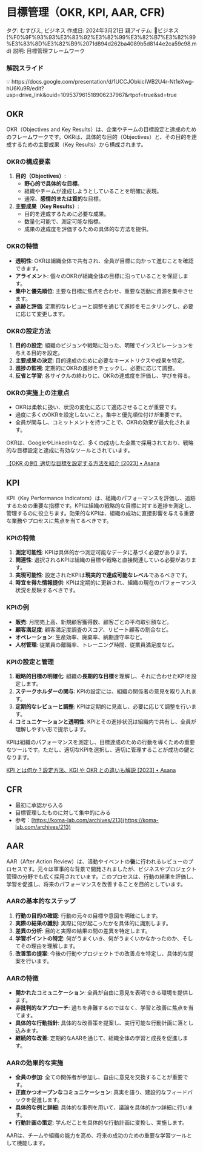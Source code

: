 # 目標管理（OKR, KPI, AAR, CFR)

タグ: むすびえ, ビジネス
作成日: 2024年3月21日
親アイテム: 📓ビジネス (%F0%9F%93%93%E3%83%92%E3%82%99%E3%82%B7%E3%82%99%E3%83%8D%E3%82%B9%2071d894d262ba4089b5d8144e2ca59c98.md)
説明: 目標管理フレームワーク

### 解説スライド

<aside>
💡 https://docs.google.com/presentation/d/1UCCJObkicIWB2U4r-Nt1eXwg-hU6Ku9R/edit?usp=drive_link&ouid=109537961518906237967&rtpof=true&sd=true

</aside>

## OKR

OKR（Objectives and Key Results）は、企業やチームの目標設定と達成のためのフレームワークです。OKRは、具体的な目的（Objectives）と、その目的を達成するための主要成果（Key Results）から構成されます。

### OKRの構成要素

1. **目的（Objectives）**:
    - **野心的で具体的な目標**。
    - 組織やチームが達成しようとしていることを明確に表現。
    - 通常、**感情的または質的**な目標。
2. **主要成果（Key Results）**:
    - 目的を達成するために必要な成果。
    - 数量化可能で、測定可能な指標。
    - 成果の達成度を評価するための具体的な方法を提供。

### OKRの特徴

- **透明性**: OKRは組織全体で共有され、全員が目標に向かって進むことを確認できます。
- **アライメント**: 個々のOKRが組織全体の目標に沿っていることを保証します。
- **集中と優先順位**: 主要な目標に焦点を合わせ、重要な活動に資源を集中させます。
- **追跡と評価**: 定期的なレビューと調整を通じて進捗をモニタリングし、必要に応じて変更します。

### OKRの設定方法

1. **目的の設定**: 組織のビジョンや戦略に沿った、明確でインスピレーションを与える目的を設定。
2. **主要成果の決定**: 目的達成のために必要なキーメトリクスや成果を特定。
3. **進捗の監視**: 定期的にOKRの進捗をチェックし、必要に応じて調整。
4. **反省と学習**: 各サイクルの終わりに、OKRの達成度を評価し、学びを得る。

### OKRの実施上の注意点

- OKRは柔軟に扱い、状況の変化に応じて適応させることが重要です。
- 過度に多くのOKRを設定しないこと。集中と優先順位付けが重要です。
- 全員が関与し、コミットメントを持つことで、OKRの効果が最大化されます。

OKRは、GoogleやLinkedInなど、多くの成功した企業で採用されており、戦略的な目標設定と達成に有効なツールとされています。

[【OKR の例】適切な目標を設定する方法を紹介 [2023] • Asana](https://asana.com/ja/resources/okr-meaning)

## KPI

KPI（Key Performance Indicators）は、組織のパフォーマンスを評価し、追跡するための重要な指標です。KPIは組織の戦略的な目標に対する進捗を測定し、管理するのに役立ちます。効果的なKPIは、組織の成功に直接影響を与える重要な業務やプロセスに焦点を当てるべきです。

### KPIの特徴

1. **測定可能性**: KPIは具体的かつ測定可能なデータに基づく必要があります。
2. **関連性**: 選択されるKPIは組織の目標や戦略と直接関連している必要があります。
3. **実現可能性**: 設定されたKPIは**現実的で達成可能なレベル**であるべきです。
4. **時宜を得た情報提供**: KPIは定期的に更新され、組織の現在のパフォーマンス状況を反映するべきです。

### KPIの例

- **販売**: 月間売上高、新規顧客獲得数、顧客ごとの平均取引額など。
- **顧客満足度**: 顧客満足度調査のスコア、リピート顧客の割合など。
- **オペレーション**: 生産効率、廃棄率、納期遵守率など。
- **人材管理**: 従業員の離職率、トレーニング時間、従業員満足度など。

### KPIの設定と管理

1. **戦略的目標の明確化**: 組織の**長期的な目標**を理解し、それに合わせたKPIを設定します。
2. **ステークホルダーの関与**: KPIの設定には、組織の関係者の意見を取り入れます。
3. **定期的なレビューと調整**: KPIは定期的に見直し、必要に応じて調整を行います。
4. **コミュニケーションと透明性**: KPIとその進捗状況は組織内で共有し、全員が理解しやすい形で提示します。

KPIは組織のパフォーマンスを測定し、目標達成のための行動を導くための重要なツールです。ただし、適切なKPIを選択し、適切に管理することが成功の鍵となります。

[KPI とは何か？設定方法、KGI や OKR との違いも解説 [2023] • Asana](https://asana.com/ja/resources/key-performance-indicator-kpi)

## CFR

- 最初に承認から入る
- 目標管理したものに対して集中的にみる
- 参考：[https://koma-lab.com/archives/213](https://koma-lab.com/archives/213)

## AAR

AAR（After Action Review）は、活動やイベントの**後**に行われるレビューのプロセスです。元々は軍事的な背景で開発されましたが、ビジネスやプロジェクト管理の分野でも広く採用されています。このプロセスは、行動の結果を評価し、学習を促進し、将来のパフォーマンスを改善することを目的としています。

### AARの基本的なステップ

1. **行動の目的の確認**: 行動の元々の目標や意図を明確にします。
2. **実際の結果の識別**: 実際に何が起こったかを具体的に識別します。
3. **差異の分析**: 目的と実際の結果の間の差異を特定します。
4. **学習ポイントの特定**: 何がうまくいき、何がうまくいかなかったのか、そしてその理由を理解します。
5. **改善策の提案**: 今後の行動やプロジェクトでの改善点を特定し、具体的な提案を行います。

### AARの特徴

- **開かれたコミュニケーション**: 全員が自由に意見を表明できる環境を提供します。
- **非批判的なアプローチ**: 過ちを非難するのではなく、学習と改善に焦点を当てます。
- **具体的な行動指針**: 具体的な改善策を提案し、実行可能な行動計画に落とし込みます。
- **継続的な改善**: 定期的なAARを通じて、組織全体の学習と成長を促進します。

### AARの効果的な実施

- **全員の参加**: 全ての関係者が参加し、自由に意見を交換することが重要です。
- **正直かつオープンなコミュニケーション**: 真実を語り、建設的なフィードバックを促進します。
- **具体的な例と詳細**: 具体的な事例を用いて、議論を具体的かつ詳細に行います。
- **行動計画の策定**: 学んだことを具体的な行動計画に変換し、実施します。

AARは、チームや組織の能力を高め、将来の成功のための重要な学習ツールとして機能します。